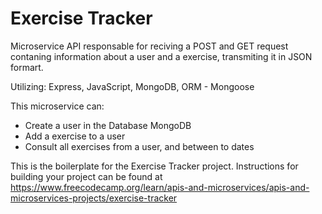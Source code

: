 # Exercise Tracker

Microservice API responsable for reciving a POST and GET request contaning information about a user and a exercise, transmiting it in JSON formart.

Utilizing:
Express, JavaScript, MongoDB, ORM - Mongoose

This microservice can:

  * Create a user in the Database MongoDB
  * Add a exercise to a user
  * Consult all exercises from a user, and between to dates 


This is the boilerplate for the Exercise Tracker project. Instructions for building your project can be found at https://www.freecodecamp.org/learn/apis-and-microservices/apis-and-microservices-projects/exercise-tracker
